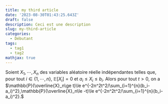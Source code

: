 ```yaml
---
title: my third article
date: '2023-08-30T01:43:25.643Z'
draft: false
description: Ceci est une description
slug: my-third-article
categories:
  - Débutant
tags:
  - tag1
  - tag2
mathjax: true
---
```


Soient $X_1,\cdots,X_n$ des variables aléatoire réelle indépendantes telles que, pour tout $i\in \{1,\cdots,n\}$, $\mathbb{E}[X_i]=0$ et $a_i\le X_i\le b_i$. Alors pour tout $t>0$, on a
$\mathbb{P}(\overline{X}_n\ge t)\le e^{-2n^2t^2/\sum_{i=1}^{n}(b_i-a_i)^2},\mathbb{P}(\overline{X}_n\le -t)\le e^{-2n^2t^2/\sum_{i=1}^{n}(b_i-a_i)^2}.$

